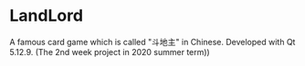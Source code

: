 # LandLord
A famous card game which is called "斗地主" in Chinese. Developed with Qt 5.12.9. (The 2nd week project in 2020 summer term))
